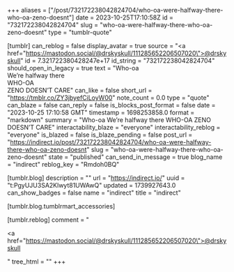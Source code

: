 +++
aliases = ["/post/732172238042824704/who-oa-were-halfway-there-who-oa-zeno-doesnt"]
date = 2023-10-25T17:10:58Z
id = "732172238042824704"
slug = "who-oa-were-halfway-there-who-oa-zeno-doesnt"
type = "tumblr-quote"

[tumblr]
can_reblog = false
display_avatar = true
source = "<a href=\"https://mastodon.social/@drskyskull/111285652206507020\">@drskyskull</a>"
id = 7.321722380428247e+17
id_string = "732172238042824704"
should_open_in_legacy = true
text = "Who-oa<br/>We’re halfway there <br/>WHO-OA<br/>ZENO DOESN’T CARE"
can_like = false
short_url = "https://tmblr.co/ZY3jbyefCiLoyW00"
note_count = 0.0
type = "quote"
can_blaze = false
can_reply = false
is_blocks_post_format = false
date = "2023-10-25 17:10:58 GMT"
timestamp = 1698253858.0
format = "markdown"
summary = "Who-oa We’re halfway there WHO-OA ZENO DOESN’T CARE"
interactability_blaze = "everyone"
interactability_reblog = "everyone"
is_blazed = false
is_blaze_pending = false
post_url = "https://indirect.io/post/732172238042824704/who-oa-were-halfway-there-who-oa-zeno-doesnt"
slug = "who-oa-were-halfway-there-who-oa-zeno-doesnt"
state = "published"
can_send_in_message = true
blog_name = "indirect"
reblog_key = "Rmdoh0BQ"

[tumblr.blog]
description = ""
url = "https://indirect.io/"
uuid = "t:PgyUJU3SA2Klwyt81UWAwQ"
updated = 1739927643.0
can_show_badges = false
name = "indirect"
title = "indirect"

[tumblr.blog.tumblrmart_accessories]

[tumblr.reblog]
comment = "<p><a href=\"https://mastodon.social/@drskyskull/111285652206507020\">@drskyskull</a></p>"
tree_html = ""
+++
